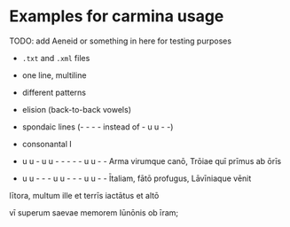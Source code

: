 # Examples for carmina usage

TODO: add Aeneid or something in here for testing purposes
- `.txt` and `.xml` files 
- one line, multiline
- different patterns
- elision (back-to-back vowels)
- spondaic lines (- - - - instead of - u u - -)
- consonantal I

- u  u  - u   u -  -   -   -    - u   u  - -
Arma virumque canō, Trōiae quī prīmus ab ōrīs

- u u -  -  - u   u -   -  - u u   -  -
Ītaliam, fātō profugus, Lāvīniaque vēnit


lītora, multum ille et terrīs iactātus et altō


vī superum saevae memorem Iūnōnis ob īram;